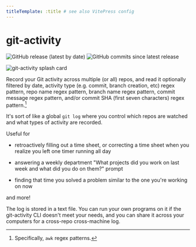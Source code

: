 ```yaml
---
titleTemplate: :title # see also VitePress config
---
```


# git-activity

![GitHub release (latest by date)](https://img.shields.io/github/v/release/olets/git-activity) ![GitHub commits since latest release](https://img.shields.io/github/commits-since/olets/git-activity/latest)

![git-activity splash card](/git-activity-card.png)

Record your Git activity across multiple (or all) repos, and read it optionally filtered by date, activity type (e.g. commit, branch creation, etc) regex pattern, repo name regex pattern, branch name regex pattern, commit message regex pattern, and/or commit SHA (first seven characters) regex pattern.[^1]

It's sort of like a global `git log` where you control which repos are watched and what types of activity are recorded. 

Useful for

- retroactively filling out a time sheet, or correcting a time sheet when you realize you left one timer running all day

- answering a weekly department "What projects did you work on last week and what did you do on them?" prompt

- finding that time you solved a problem similar to the one you're working on now

and more!

The log is stored in a text file. You can run your own programs on it if the git-activity CLI doesn't meet your needs, and you can share it across your computers for a cross-repo cross-machine log.

[^1]: Specifically, `awk` regex patterns.
